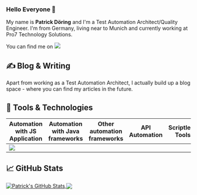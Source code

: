 ### Hello Everyone 👋

My name is **Patrick Döring** and I'm a Test Automation Architect/Quality Engineer. 
I'm from Germany, living near to Munich and currently working at Pro7 Technology Solutions.

You can find me on [![](https://img.shields.io/badge/LinkedIn-blue)](https://www.linkedin.com/in/patrick-d%C3%B6ring/)

## &#x270d; Blog & Writing

Apart from working as a Test Automation Architect, I actually build up a blog space - where you can find my articles in the future. 


## 🔧 Tools & Technologies

Automation with JS Application|Automation with Java frameworks|Other automation frameworks|API Automation|Scriptless Tools|Mobile Automation|Service Virtualization
----|----|----|----|----|----|----
![](https://img.shields.io/badge/Playwright-CucumberJS-informational?style=flat&color=2bbc8a)|


## &#x1f4c8; GitHub Stats

<a href="https://github.com/munichbughunter/munichbughunter">
  <img align="center" src="https://github-readme-stats.vercel.app/api?username=munichbughunter&show_icons=true&theme=merko" alt="Patrick's GitHub Stats" />
</a>

<a href="https://github.com/munichbughunter/munichbughunter">
  <img align="center" src="https://github-readme-stats.vercel.app/api/top-langs/?username=munichbughunter&layout=compact" />
</a>


<!-- icons without padding -->
[1.1]: https://raw.githubusercontent.com/munichbughunter/munichbughunter/main/linkedin.png (LinkedIn icon without padding)
<!-- links to your social media accounts -->
[1]: https://www.linkedin.com/in/patrick-d%C3%B6ring/
